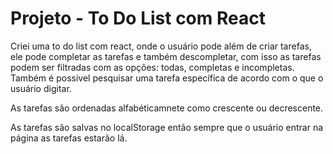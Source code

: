 <h1>Projeto - To Do List com React</h1>
<p>Criei uma to do list com react, onde o usuário pode além de criar tarefas, ele pode completar as tarefas e também descompletar, com isso
as tarefas podem ser filtradas com as opções: todas, completas e incompletas. Também é possivel pesquisar uma tarefa específica de acordo com o que o usuário digitar.</p>
<p>As tarefas são ordenadas alfabéticamnete como crescente ou decrescente.</p>
<p>As tarefas são salvas no localStorage então sempre que o usuário entrar na página as tarefas estarão lá.</p>
